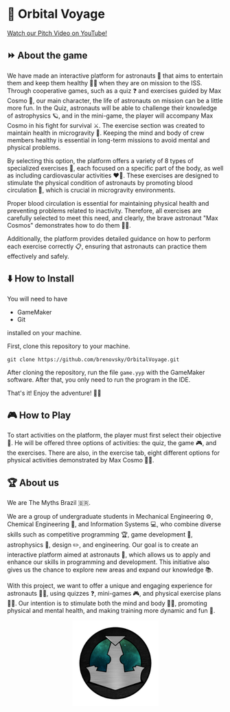 # 🌌 Orbital Voyage

[Watch our Pitch Video on YouTube!](https://www.youtube.com/watch?v=THQJKJ3J-Ro)

## ⏩ About the game
We have made an interactive platform for astronauts 🚀 that aims to entertain them and keep them healthy 🏋️‍♂️ when they are on mission to the ISS. Through cooperative games, such as a quiz ❓ and exercises guided by Max Cosmo 🌟, our main character, the life of astronauts on mission can be a little more fun. In the Quiz, astronauts will be able to challenge their knowledge of astrophysics 🪐, and in the mini-game, the player will accompany Max Cosmo in his fight for survival ⚔️. The exercise section was created to maintain health in microgravity 🌌. Keeping the mind and body of crew members healthy is essential in long-term missions to avoid mental and physical problems.

By selecting this option, the platform offers a variety of 8 types of specialized exercises 💪, each focused on a specific part of the body, as well as including cardiovascular activities ❤️‍🔥. These exercises are designed to stimulate the physical condition of astronauts by promoting blood circulation 💉, which is crucial in microgravity environments.

Proper blood circulation is essential for maintaining physical health and preventing problems related to inactivity. Therefore, all exercises are carefully selected to meet this need, and clearly, the brave astronaut "Max Cosmos" demonstrates how to do them 👨‍🚀.

Additionally, the platform provides detailed guidance on how to perform each exercise correctly 📋, ensuring that astronauts can practice them effectively and safely.

## ⬇️ How to Install
You will need to have 
- GameMaker
- Git

installed on your machine.

First, clone this repository to your machine.

```
git clone https://github.com/brenovsky/OrbitalVoyage.git
```
After cloning the repository, run the file ``game.yyp`` with the GameMaker software. After that, you only need to run the program in the IDE.

That's it! Enjoy the adventure! 👩‍🚀

## 🎮 How to Play
To start activities on the platform, the player must first select their objective 🎯. He will be offered three options of activities: the quiz, the game 🎮, and the exercises. There are also, in the exercise tab, eight different options for physical activities demonstrated by Max Cosmo 🏋️‍♂️.

## 🏆 About us
We are The Myths Brazil 🇧🇷.

We are a group of undergraduate students in Mechanical Engineering ⚙️, Chemical Engineering 🧪, and Information Systems 💻, who combine diverse skills such as competitive programming 🏆, game development 🎨, astrophysics 🌌, design ✏️, and engineering. Our goal is to create an interactive platform aimed at astronauts 🌠, which allows us to apply and enhance our skills in programming and development. This initiative also gives us the chance to explore new areas and expand our knowledge 📚.

With this project, we want to offer a unique and engaging experience for astronauts 🧑‍🚀, using quizzes ❓, mini-games 🎮, and physical exercise plans 🏋️‍♀️. Our intention is to stimulate both the mind and body 🧠💪, promoting physical and mental health, and making training more dynamic and fun 🎉.

<div style="text-align: center;">
<img src="logo_color_tmb.png" alt="The Myths Brazil" width="200" height="200">
</div>
